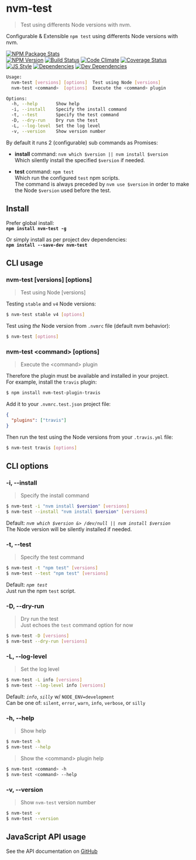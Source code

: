 # nvm-test
> Test using differents Node versions with nvm.

Configurable & Extensible `npm test` using differents Node versions with nvm.

[![NPM Package Stats][npm-image]][npm-url]  
[![NPM Version][npm-version-image]][npm-url]
[![Build Status][build-image]][build-url]
[![Code Climate][codeclimate-image]][codeclimate-url]
[![Coverage Status][coverage-image]][coverage-url]  
[![JS Style][js-style-image]][js-style-url]
[![Dependencies][deps-image]][deps-url]
[![Dev Dependencies][devDeps-image]][devDeps-url]

```sh
Usage:
  nvm-test [versions] [options]  Test using Node [versions]
  nvm-test <command>  [options]  Execute the <command> plugin

Options:
  -h, --help       Show help                                          [boolean]
  -i, --install    Specify the install command                         [string]
  -t, --test       Specify the test command                            [string]
  -D, --dry-run    Dry run the test                                   [boolean]
  -L, --log-level  Set the log level                                   [string]
  -v, --version    Show version number                                [boolean]
```

By default it runs 2 (configurable) sub commands as Promises:
  * **install** command: `nvm which $version || nvm install $version`  
  Which silently install the specified `$version` if needed.

  * **test** command: `npm test`  
  Which run the configured `test` npm scripts.  
  The command is always preceded by `nvm use $version` in order to make the Node
  `$version` used before the test.

## Install
Prefer global install:  
**`npm install nvm-test -g`**

Or simply install as per project dev dependencies:  
**`npm install --save-dev nvm-test`**

## CLI usage

### nvm-test [versions] [options]
> Test using Node [versions]

Testing `stable` and `v4` Node versions:
```sh
$ nvm-test stable v4 [options]
```

Test using *the* Node version from `.nvmrc` file (default nvm behavior):
```sh
$ nvm-test [options]
```

### nvm-test &lt;command&gt; [options]
> Execute the &lt;command&gt; plugin

Therefore the plugin must be available and installed in your project.  
For example, install the `travis` plugin:
```sh
$ npm install nvm-test-plugin-travis
```
Add it to your `.nvmrc.test.json` project file:
```json
{
  "plugins": ["travis"]
}
```
Then run the test using the Node versions from your `.travis.yml` file:
```sh
$ nvm-test travis [options]
```

## CLI options

### -i, --install
> Specify the install command

```sh
$ nvm-test -i "nvm install $version" [versions]
$ nvm-test --install "nvm install $version" [versions]
```
Default: *`nvm which $version &> /dev/null || nvm install $version`*  
The Node version will be silently installed if needed.

### -t, --test
> Specify the test command

```sh
$ nvm-test -t "npm test" [versions]
$ nvm-test --test "npm test" [versions]
```
Default: *`npm test`*  
Just run the npm `test` script.

### -D, --dry-run
> Dry run the test  
Just echoes the `test` command option for now

```sh
$ nvm-test -D [versions]
$ nvm-test --dry-run [versions]
```

### -L, --log-level
> Set the log level

```sh
$ nvm-test -L info [versions]
$ nvm-test --log-level info [versions]
```
Default: *`info`*, *`silly`* w/ `NODE_ENV=development`  
Can be one of: `silent`, `error`, `warn`, `info`, `verbose`, or `silly`

### -h, --help
> Show help

```sh
$ nvm-test -h
$ nvm-test --help
```

> Show the &lt;command&gt; plugin help

```sh
$ nvm-test <command> -h
$ nvm-test <command> --help
```

### -v, --version
> Show `nvm-test` version number

```sh
$ nvm-test -v
$ nvm-test --version
```

## JavaScript API usage
See the API documentation on [GitHub][api-url-gh]

[npm-url]: https://www.npmjs.org/package/nvm-test
[npm-image]: https://nodei.co/npm/nvm-test.svg?downloads=true&stars=true
[npm-version-image]: https://img.shields.io/npm/v/nvm-test.svg?style=flat-square
[build-url]: https://travis-ci.org/sylvaindethier/nvm-test
[build-image]: https://img.shields.io/travis/sylvaindethier/nvm-test/master.svg?style=flat-square
[codeclimate-url]: https://codeclimate.com/github/sylvaindethier/nvm-test
[codeclimate-image]: https://img.shields.io/codeclimate/github/sylvaindethier/nvm-test.svg?style=flat-square
[coverage-url]: https://codeclimate.com/github/sylvaindethier/nvm-test/coverage
[coverage-image]: https://img.shields.io/codeclimate/coverage/github/sylvaindethier/nvm-test.svg?style=flat-square
[js-style-url]: http://standardjs.com/
[js-style-image]: https://img.shields.io/badge/code%20style-standard-brightgreen.svg?style=flat-square
[deps-url]: https://david-dm.org/sylvaindethier/nvm-test#info=dependencies
[deps-image]: https://img.shields.io/david/sylvaindethier/nvm-test.svg?style=flat-square
[devDeps-image]: https://img.shields.io/david/dev/sylvaindethier/nvm-test.svg?style=flat-square
[devDeps-url]: https://david-dm.org/sylvaindethier/nvm-test#info=devDependencies
[api-url-gh]: https://sylvaindethier.github.io/nvm-test
